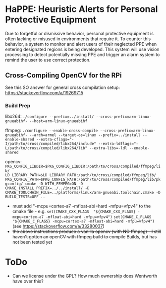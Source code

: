 # HaPPE: Heuristic Alerts for Personal Protective Equipment
Due to forgetful or dismissive behavior, personal protective equipment is often lacking or misused
in environments that require it. To counter this behavior, a system to monitor and alert users of
their neglected PPE when entering designated regions is being developed. This system will use vision
processing to detect potentially missing PPE and trigger an alarm system to remind the user to use
correct protection.

## Cross-Compiling OpenCV for the RPi
See this SO answer for general cross compilation setup: https://stackoverflow.com/a/19269715

### Build Prep
libx264: `./configure --prefix=../install/ --cross-prefix=arm-linux-gnueabihf- --host=arm-linux-gnueabihf`

ffmpeg: `./configure --enable-cross-compile --cross-prefix=arm-linux-gnueabihf- --arch=armel --target-os=linux --prefix=../install --enable-shared --extra-cflags="-I/path/to/cross/compiled/libx264/include" --extra-ldflags="-L/path/to/cross/compiled/libx264/lib" --extra-libs=-ldl --enable-shared`

opencv: `PKG_CONFIG_LIBDIR=$PKG_CONFIG_LIBDIR:/path/to/cross/compiled/ffmpeg/lib/ LD_LIBRARY_PATH=$LD_LIBRARY_PATH:/path/to/cross/compiled/ffmpeg/lib/ PKG_CONFIG_PATH=$PKG_CONFIG_PATH:/path/to/cross/compiled/ffmpeg/lib/pkgconfig/ cmake -D WITH_FFMPEG=ON -D CMAKE_INSTALL_PREFIX=../../install/ -D CMAKE_TOOLCHAIN_FILE=../platforms/linux/arm-gnueabi.toolchain.cmake -D BUILD_TESTS=OFF ..`

* must add "-mcpu=cortex-a7 -mfloat-abi=hard -mfpu=vfpv4" to the cmake file - e.g.
  `set(CMAKE_CXX_FLAGS  "${CMAKE_CXX_FLAGS} -mcpu=cortex-a7 -mfloat-abi=hard -mfpu=vfpv4")`
  `set(CMAKE_C_FLAGS    "${CMAKE_C_FLAGS} -mcpu=cortex-a7 -mfloat-abi=hard -mfpu=vfpv4")`
  (see https://stackoverflow.com/a/33280037)
* ~~the above instructions produce a vanilla opencv (with NO ffmpeg) - I still haven't gotten an
  openCV with ffmpeg build to compile~~ Builds, but has not been tested yet


# ToDo

* Can we license under the GPL? How much ownership does Wentworth have over this?
